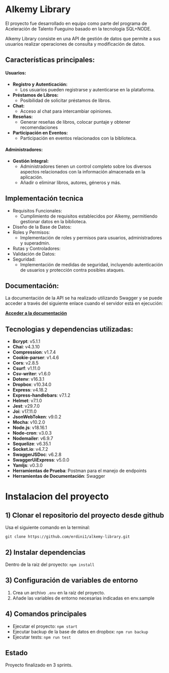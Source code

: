# Alkemy Library

El proyecto fue desarrollado en equipo como parte del programa de Aceleración de Talento Fueguino basado en la tecnologia SQL+NODE.

Alkemy Library consiste en una API de gestión de datos que permite a sus usuarios realizar operaciones de consulta y modificación de datos. 

## Características principales:
  #### Usuarios:

  - **Registro y Autenticación:**
      - Los usuarios pueden registrarse y autenticarse en la plataforma.
  - **Préstamos de Libros:**
      - Posibilidad de solicitar préstamos de libros.
  - **Chat:**
      - Acceso al chat para intercambiar opiniones.
  - **Reseñas:**
      - Generar reseñas de libros, colocar puntaje y obtener recomendaciones
  - **Participación en Eventos:**
      - Participación en eventos relacionados con la biblioteca.

  #### Administradores:

  - **Gestión Integral:**
      - Administradores tienen un control completo sobre los diversos aspectos relacionados con la información almacenada en la aplicación.
      - Añadir o eliminar libros, autores, géneros y más.

## Implementación tecnica

- Requisitos Funcionales:
    - Cumplimiento de requisitos establecidos por Alkemy, permitiendo gestionar datos en la biblioteca.
- Diseño de la Base de Datos:
- Roles y Permisos:
    - Implementación de roles y permisos para usuarios, administradores y superadmin.
- Rutas y Controladores:
- Validación de Datos:
- Seguridad:
    - Implementación de medidas de seguridad, incluyendo autenticación de usuarios y protección contra posibles ataques.

## Documentación:
La documentación de la API se ha realizado utilizando Swagger y se puede acceder a través del siguiente enlace cuando el servidor está en ejecución:

**[Acceder a la documentación](http://localhost:3000/api-docs)**

## Tecnologias y dependencias utilizadas:

- **Bcrypt**: v5.1.1
- **Chai**: v4.3.10
- **Compression**: v1.7.4
- **Cookie-parser**: v1.4.6
- **Cors**: v2.8.5
- **Csurf**: v1.11.0
- **Csv-writer**: v1.6.0
- **Dotenv**: v16.3.1
- **Dropbox**: v10.34.0
- **Express**: v4.18.2
- **Express-handlebars**: v7.1.2
- **Helmet**: v7.1.0
- **Jest**: v29.7.0
- **Joi**: v17.11.0
- **JsonWebToken**: v9.0.2
- **Mocha**: v10.2.0
- **Node.js**: v18.16.1
- **Node-cron**: v3.0.3
- **Nodemailer**: v6.9.7
- **Sequelize**: v6.35.1
- **Socket.io**: v4.7.2
- **SwaggerJSDoc**: v6.2.8
- **SwaggerUiExpress**: v5.0.0
- **Yamljs**: v0.3.0
- **Herramientas de Prueba**: Postman para el manejo de endpoints
- **Herramientas de Documentación**: Swagger

# Instalacion del proyecto

## 1) Clonar el repositorio del proyecto desde github

Usa el siguiente comando en la terminal:

`git clone https://github.com/erdini1/alkemy-library.git`

## 2) Instalar dependencias

Dentro de la raiz del proyecto: `npm install`

## 3) Configuración de variables de entorno
1) Crea un archivo `.env` en la raíz del proyecto.
2) Añade las variables de entorno necesarias indicadas en env.sample

## 4) Comandos principales

- Ejecutar el proyecto: `npm start`
- Ejecutar backup de la base de datos en dropbox: `npm run backup`
- Ejecutar tests: `npm run test`

## Estado

Proyecto finalizado en 3 sprints.
